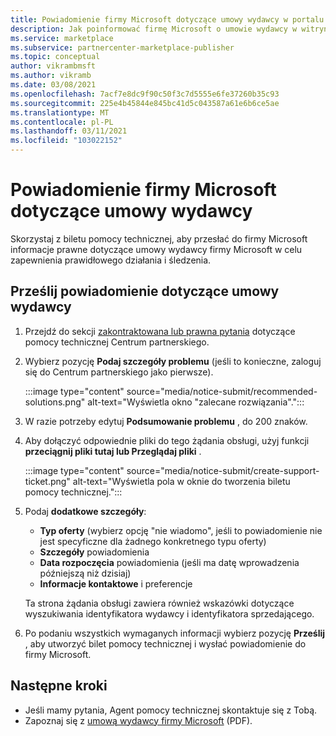 ```yaml
---
title: Powiadomienie firmy Microsoft dotyczące umowy wydawcy w portalu Azure Marketplace
description: Jak poinformować firmę Microsoft o umowie wydawcy w witrynie Azure Marketplace.
ms.service: marketplace
ms.subservice: partnercenter-marketplace-publisher
ms.topic: conceptual
author: vikrambmsft
ms.author: vikramb
ms.date: 03/08/2021
ms.openlocfilehash: 7acf7e8dc9f90c50f3c7d5555e6fe37260b35c93
ms.sourcegitcommit: 225e4b45844e845bc41d5c043587a61e6b6ce5ae
ms.translationtype: MT
ms.contentlocale: pl-PL
ms.lasthandoff: 03/11/2021
ms.locfileid: "103022152"
---
```

# <a name="notifying-microsoft-regarding-the-publisher-agreement"></a>Powiadomienie firmy Microsoft dotyczące umowy wydawcy

Skorzystaj z biletu pomocy technicznej, aby przesłać do firmy Microsoft informacje prawne dotyczące umowy wydawcy firmy Microsoft w celu zapewnienia prawidłowego działania i śledzenia.

## <a name="submit-notice-regarding-the-publisher-agreement"></a>Prześlij powiadomienie dotyczące umowy wydawcy

1. Przejdź do sekcji [zakontraktowana lub prawna pytania](https://partner.microsoft.com/support/?stage=2&topicid=05a1a389-1256-d441-89c9-a140217de6b9) dotyczące pomocy technicznej Centrum partnerskiego.

1. Wybierz pozycję **Podaj szczegóły problemu** (jeśli to konieczne, zaloguj się do Centrum partnerskiego jako pierwsze).

    :::image type="content" source="media/notice-submit/recommended-solutions.png" alt-text="Wyświetla okno &quot;zalecane rozwiązania&quot;.":::

1. W razie potrzeby edytuj **Podsumowanie problemu** , do 200 znaków.
1. Aby dołączyć odpowiednie pliki do tego żądania obsługi, użyj funkcji **przeciągnij pliki tutaj lub Przeglądaj pliki** .

    :::image type="content" source="media/notice-submit/create-support-ticket.png" alt-text="Wyświetla pola w oknie do tworzenia biletu pomocy technicznej.":::

1. Podaj **dodatkowe szczegóły**:

    - **Typ oferty** (wybierz opcję "nie wiadomo", jeśli to powiadomienie nie jest specyficzne dla żadnego konkretnego typu oferty)
    - **Szczegóły** powiadomienia
    - **Data rozpoczęcia** powiadomienia (jeśli ma datę wprowadzenia późniejszą niż dzisiaj)
    - **Informacje kontaktowe** i preferencje

    Ta strona żądania obsługi zawiera również wskazówki dotyczące wyszukiwania identyfikatora wydawcy i identyfikatora sprzedającego.

1. Po podaniu wszystkich wymaganych informacji wybierz pozycję **Prześlij** , aby utworzyć bilet pomocy technicznej i wysłać powiadomienie do firmy Microsoft.

## <a name="next-steps"></a>Następne kroki

- Jeśli mamy pytania, Agent pomocy technicznej skontaktuje się z Tobą.
- Zapoznaj się z [umową wydawcy firmy Microsoft](https://go.microsoft.com/fwlink/?LinkID=699560) (PDF).
